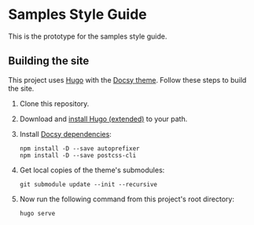 # Samples Style Guide

This is the prototype for the samples style guide. 

## Building the site

This project uses [Hugo](https://gohugo.io/) with the [Docsy theme](https://www.docsy.dev/).
Follow these steps to build the site.

1. Clone this repository.

2. Download and [install Hugo (extended)](https://gohugo.io/getting-started/installing/) to your
path.

3. Install [Docsy dependencies](https://www.docsy.dev/docs/getting-started/#install-postcss):
    ```
    npm install -D --save autoprefixer
    npm install -D --save postcss-cli
    ```

4. Get local copies of the theme's submodules:
    ```
    git submodule update --init --recursive
    ```

5. Now run the following command from this project's root directory:
    ```
    hugo serve
    ```